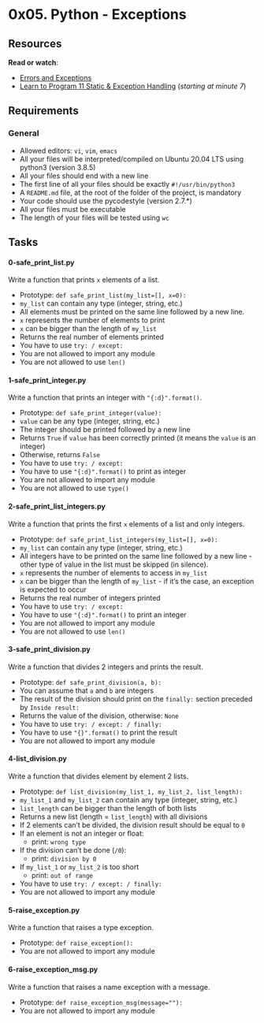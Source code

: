# 0x05. Python - Exceptions

## Resources

**Read or watch**:

-   [Errors and Exceptions](https://intranet.hbtn.io/rltoken/1XjevR2nDR3YtWtsY-6P1Q "Errors and Exceptions")
-   [Learn to Program 11 Static & Exception Handling](https://intranet.hbtn.io/rltoken/uHg99jd88sVrhuGUDfwT8g "Learn to Program 11 Static & Exception Handling")  (_starting at minute 7_)

## Requirements

### General

-   Allowed editors:  `vi`,  `vim`,  `emacs`
-   All your files will be interpreted/compiled on Ubuntu 20.04 LTS using python3 (version 3.8.5)
-   All your files should end with a new line
-   The first line of all your files should be exactly  `#!/usr/bin/python3`
-   A  `README.md`  file, at the root of the folder of the project, is mandatory
-   Your code should use the pycodestyle (version 2.7.*)
-   All your files must be executable
-   The length of your files will be tested using  `wc`

## Tasks
####  0-safe_print_list.py 
Write a function that prints  `x`  elements of a list.

-   Prototype:  `def safe_print_list(my_list=[], x=0):`
-   `my_list`  can contain any type (integer, string, etc.)
-   All elements must be printed on the same line followed by a new line.
-   `x`  represents the number of elements to print
-   `x`  can be bigger than the length of  `my_list`
-   Returns the real number of elements printed
-   You have to use  `try: / except:`
-   You are not allowed to import any module
-   You are not allowed to use  `len()`

#### 1-safe_print_integer.py

Write a function that prints an integer with  `"{:d}".format()`.

-   Prototype:  `def safe_print_integer(value):`
-   `value`  can be any type (integer, string, etc.)
-   The integer should be printed followed by a new line
-   Returns  `True`  if  `value`  has been correctly printed (it means the  `value`  is an integer)
-   Otherwise, returns  `False`
-   You have to use  `try: / except:`
-   You have to use  `"{:d}".format()`  to print as integer
-   You are not allowed to import any module
-   You are not allowed to use  `type()`

#### 2-safe_print_list_integers.py
Write a function that prints the first  `x`  elements of a list and only integers.

-   Prototype:  `def safe_print_list_integers(my_list=[], x=0):`
-   `my_list`  can contain any type (integer, string, etc.)
-   All integers have to be printed on the same line followed by a new line - other type of value in the list must be skipped (in silence).
-   `x`  represents the number of elements to access in  `my_list`
-   `x`  can be bigger than the length of  `my_list`  - if it’s the case, an exception is expected to occur
-   Returns the real number of integers printed
-   You have to use  `try: / except:`
-   You have to use  `"{:d}".format()`  to print an integer
-   You are not allowed to import any module
-   You are not allowed to use  `len()`

#### 3-safe_print_division.py
Write a function that divides 2 integers and prints the result.

-   Prototype:  `def safe_print_division(a, b):`
-   You can assume that  `a`  and  `b`  are integers
-   The result of the division should print on the  `finally:`  section preceded by  `Inside result:`
-   Returns the value of the division, otherwise:  `None`
-   You have to use  `try: / except: / finally:`
-   You have to use  `"{}".format()`  to print the result
-   You are not allowed to import any module
#### 4-list_division.py
Write a function that divides element by element 2 lists.

-   Prototype:  `def list_division(my_list_1, my_list_2, list_length):`
-   `my_list_1`  and  `my_list_2`  can contain any type (integer, string, etc.)
-   `list_length`  can be bigger than the length of both lists
-   Returns a new list (length =  `list_length`) with all divisions
-   If 2 elements can’t be divided, the division result should be equal to  `0`
-   If an element is not an integer or float:
    -   print:  `wrong type`
-   If the division can’t be done (`/0`):
    -   print:  `division by 0`
-   If  `my_list_1`  or  `my_list_2`  is too short
    -   print:  `out of range`
-   You have to use  `try: / except: / finally:`
-   You are not allowed to import any module

#### 5-raise_exception.py
Write a function that raises a type exception.

-   Prototype:  `def raise_exception():`
-   You are not allowed to import any module

#### 6-raise_exception_msg.py
Write a function that raises a name exception with a message.

-   Prototype:  `def raise_exception_msg(message=""):`
-   You are not allowed to import any module
